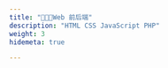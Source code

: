 ```yaml
---
title: "👨🏻‍💻Web 前后端"
description: "HTML CSS JavaScript PHP"
weight: 3
hidemeta: true

---
```


